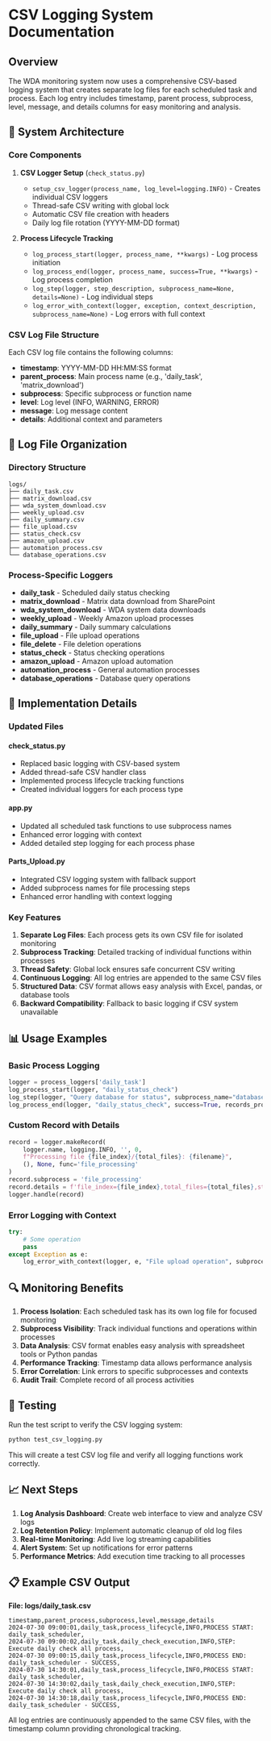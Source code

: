 # CSV Logging System Documentation

## Overview
The WDA monitoring system now uses a comprehensive CSV-based logging system that creates separate log files for each scheduled task and process. Each log entry includes timestamp, parent process, subprocess, level, message, and details columns for easy monitoring and analysis.

## 🔧 **System Architecture**

### **Core Components**

1. **CSV Logger Setup** (`check_status.py`)
   - `setup_csv_logger(process_name, log_level=logging.INFO)` - Creates individual CSV loggers
   - Thread-safe CSV writing with global lock
   - Automatic CSV file creation with headers
   - Daily log file rotation (YYYY-MM-DD format)

2. **Process Lifecycle Tracking**
   - `log_process_start(logger, process_name, **kwargs)` - Log process initiation
   - `log_process_end(logger, process_name, success=True, **kwargs)` - Log process completion
   - `log_step(logger, step_description, subprocess_name=None, details=None)` - Log individual steps
   - `log_error_with_context(logger, exception, context_description, subprocess_name=None)` - Log errors with full context

### **CSV Log File Structure**
Each CSV log file contains the following columns:
- **timestamp**: YYYY-MM-DD HH:MM:SS format
- **parent_process**: Main process name (e.g., 'daily_task', 'matrix_download')
- **subprocess**: Specific subprocess or function name
- **level**: Log level (INFO, WARNING, ERROR)
- **message**: Log message content
- **details**: Additional context and parameters

## 📁 **Log File Organization**

### **Directory Structure**
```
logs/
├── daily_task.csv
├── matrix_download.csv
├── wda_system_download.csv
├── weekly_upload.csv
├── daily_summary.csv
├── file_upload.csv
├── status_check.csv
├── amazon_upload.csv
├── automation_process.csv
└── database_operations.csv
```

### **Process-Specific Loggers**
- **daily_task** - Scheduled daily status checking
- **matrix_download** - Matrix data download from SharePoint
- **wda_system_download** - WDA system data downloads
- **weekly_upload** - Weekly Amazon upload processes
- **daily_summary** - Daily summary calculations
- **file_upload** - File upload operations
- **file_delete** - File deletion operations
- **status_check** - Status checking operations
- **amazon_upload** - Amazon upload automation
- **automation_process** - General automation processes
- **database_operations** - Database query operations

## 🚀 **Implementation Details**

### **Updated Files**

#### **check_status.py**
- Replaced basic logging with CSV-based system
- Added thread-safe CSV handler class
- Implemented process lifecycle tracking functions
- Created individual loggers for each process type

#### **app.py**
- Updated all scheduled task functions to use subprocess names
- Enhanced error logging with context
- Added detailed step logging for each process phase

#### **Parts_Upload.py**
- Integrated CSV logging system with fallback support
- Added subprocess names for file processing steps
- Enhanced error handling with context logging

### **Key Features**

1. **Separate Log Files**: Each process gets its own CSV file for isolated monitoring
2. **Subprocess Tracking**: Detailed tracking of individual functions within processes
3. **Thread Safety**: Global lock ensures safe concurrent CSV writing
4. **Continuous Logging**: All log entries are appended to the same CSV files
5. **Structured Data**: CSV format allows easy analysis with Excel, pandas, or database tools
6. **Backward Compatibility**: Fallback to basic logging if CSV system unavailable

## 📊 **Usage Examples**

### **Basic Process Logging**
```python
logger = process_loggers['daily_task']
log_process_start(logger, "daily_status_check")
log_step(logger, "Query database for status", subprocess_name="database_query")
log_process_end(logger, "daily_status_check", success=True, records_processed=150)
```

### **Custom Record with Details**
```python
record = logger.makeRecord(
    logger.name, logging.INFO, '', 0, 
    f"Processing file {file_index}/{total_files}: {filename}", 
    (), None, func='file_processing'
)
record.subprocess = 'file_processing'
record.details = f'file_index={file_index},total_files={total_files},status=processing'
logger.handle(record)
```

### **Error Logging with Context**
```python
try:
    # Some operation
    pass
except Exception as e:
    log_error_with_context(logger, e, "File upload operation", subprocess_name="file_upload")
```

## 🔍 **Monitoring Benefits**

1. **Process Isolation**: Each scheduled task has its own log file for focused monitoring
2. **Subprocess Visibility**: Track individual functions and operations within processes
3. **Data Analysis**: CSV format enables easy analysis with spreadsheet tools or Python pandas
4. **Performance Tracking**: Timestamp data allows performance analysis
5. **Error Correlation**: Link errors to specific subprocesses and contexts
6. **Audit Trail**: Complete record of all process activities

## 🧪 **Testing**

Run the test script to verify the CSV logging system:
```bash
python test_csv_logging.py
```

This will create a test CSV log file and verify all logging functions work correctly.

## 📈 **Next Steps**

1. **Log Analysis Dashboard**: Create web interface to view and analyze CSV logs
2. **Log Retention Policy**: Implement automatic cleanup of old log files
3. **Real-time Monitoring**: Add live log streaming capabilities
4. **Alert System**: Set up notifications for error patterns
5. **Performance Metrics**: Add execution time tracking to all processes

## 📋 **Example CSV Output**

**File: logs/daily_task.csv**
```csv
timestamp,parent_process,subprocess,level,message,details
2024-07-30 09:00:01,daily_task,process_lifecycle,INFO,PROCESS START: daily_task_scheduler,
2024-07-30 09:00:02,daily_task,daily_check_execution,INFO,STEP: Execute daily check all process,
2024-07-30 09:00:15,daily_task,process_lifecycle,INFO,PROCESS END: daily_task_scheduler - SUCCESS,
2024-07-30 14:30:01,daily_task,process_lifecycle,INFO,PROCESS START: daily_task_scheduler,
2024-07-30 14:30:02,daily_task,daily_check_execution,INFO,STEP: Execute daily check all process,
2024-07-30 14:30:18,daily_task,process_lifecycle,INFO,PROCESS END: daily_task_scheduler - SUCCESS,
```

All log entries are continuously appended to the same CSV files, with the timestamp column providing chronological tracking.
